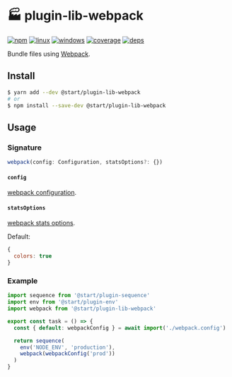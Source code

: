 # 🏭 plugin-lib-webpack

[![npm](https://img.shields.io/npm/v/@start/plugin-lib-webpack.svg?style=flat-square)](https://www.npmjs.com/package/@start/plugin-lib-webpack) [![linux](https://img.shields.io/travis/deepsweet/start/master.svg?label=linux&style=flat-square)](https://travis-ci.org/deepsweet/start) [![windows](https://img.shields.io/appveyor/ci/deepsweet/start/master.svg?label=windows&style=flat-square)](https://ci.appveyor.com/project/deepsweet/start) [![coverage](https://img.shields.io/codecov/c/github/deepsweet/start/master.svg?style=flat-square)](https://codecov.io/github/deepsweet/start) [![deps](https://david-dm.org/deepsweet/start.svg?path=packages/plugin-lib-webpack&style=flat-square)](https://david-dm.org/deepsweet/start?path=packages/plugin-lib-webpack)

Bundle files using [Webpack](https://webpack.js.org/).

## Install

```sh
$ yarn add --dev @start/plugin-lib-webpack
# or
$ npm install --save-dev @start/plugin-lib-webpack
```

## Usage

### Signature

```ts
webpack(config: Configuration, statsOptions?: {})
```

#### `config`

[webpack configuration](https://webpack.js.org/configuration/).

#### `statsOptions`

[webpack stats options](https://webpack.js.org/configuration/stats/#stats).

Default:

```js
{
  colors: true
}
```

### Example

```js
import sequence from '@start/plugin-sequence'
import env from '@start/plugin-env'
import webpack from '@start/plugin-lib-webpack'

export const task = () => {
  const { default: webpackConfig } = await import('./webpack.config')

  return sequence(
    env('NODE_ENV', 'production'),
    webpack(webpackConfig('prod'))
  )
}
```
